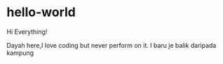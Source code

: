 # hello-world

Hi Everything!

Dayah here,I love coding but never perform on it.
I baru je balik daripada kampung
